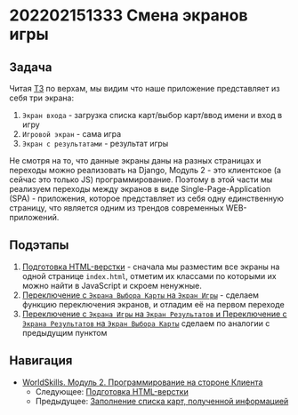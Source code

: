 # 202202151333 Смена экранов игры

## Задача

Читая [ТЗ](202202151120-KOD1-3-Module-2.pdf) по верхам, мы видим что наше приложение
представляет из себя три экрана:

1. `Экран входа` - загрузка списка карт/выбор карт/ввод имени и вход в игру
2. `Игровой экран` - сама игра
3. `Экран с результатами` - результат игры

Не смотря на то, что данные экраны даны на разных страницах и переходы можно реализовать на
Django, Модуль 2 - это клиентское (а сейчас это только JS) программирование. Поэтому
в этой части мы реализуем переходы между экранов в виде Single-Page-Application (SPA) -
приложения, которое представляет из себя одну единственную страницу,
что является одним из трендов современных WEB-приложений.

## Подэтапы

1. [Подготовка HTML-верстки](202202181553-html-cs-m2-ws.md) - сначала мы разместим все экраны на одной странице
`index.html`, отметим их классами по которыми их можно найти в JavaScript и скроем
ненужные.
2. [Переключение с `Экрана Выбора Карты` на `Экран Игры`](202202181614-from-maps-to-game.md) - сделаем функцию переключения
экранов, и отладим её на первом переходе
3. [Переключение с `Экрана Игры` на `Экран Результатов` и Переключение с `Экрана Результатов` на `Экран Выбора Карты`](202202181637-Change-other-screen-m2-ws.md) сделаем по аналогии с предыдущим пунктом

## Навигация

- [WorldSkills. Модуль 2. Программирование на стороне Клиента](202202150946-WS-module-2.md)
    - Следующее: [Подготовка HTML-верстки](202202181553-html-cs-m2-ws.md)
    - Предыдущее: [Заполнение списка карт, полученной информацией](202202151256-fill-choose-map-list.md)
